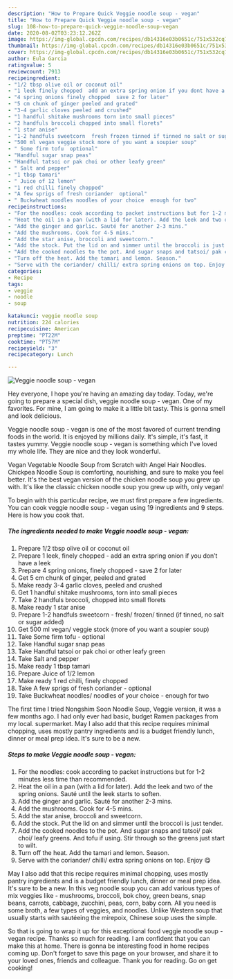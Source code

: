 ```yaml
---
description: "How to Prepare Quick Veggie noodle soup - vegan"
title: "How to Prepare Quick Veggie noodle soup - vegan"
slug: 108-how-to-prepare-quick-veggie-noodle-soup-vegan
date: 2020-08-02T03:23:12.262Z
image: https://img-global.cpcdn.com/recipes/db14316e03b0651c/751x532cq70/veggie-noodle-soup-vegan-recipe-main-photo.jpg
thumbnail: https://img-global.cpcdn.com/recipes/db14316e03b0651c/751x532cq70/veggie-noodle-soup-vegan-recipe-main-photo.jpg
cover: https://img-global.cpcdn.com/recipes/db14316e03b0651c/751x532cq70/veggie-noodle-soup-vegan-recipe-main-photo.jpg
author: Eula Garcia
ratingvalue: 5
reviewcount: 7913
recipeingredient:
- "1/2 tbsp olive oil or coconut oil"
- "1 leek finely chopped  add an extra spring onion if you dont have a leek"
- "4 spring onions finely chopped  save 2 for later"
- "5 cm chunk of ginger peeled and grated"
- "3-4 garlic cloves peeled and crushed"
- "1 handful shitake mushrooms torn into small pieces"
- "2 handfuls broccoli chopped into small florets"
- "1 star anise"
- "1-2 handfuls sweetcorn  fresh frozen tinned if tinned no salt or sugar added"
- "500 ml vegan veggie stock more of you want a soupier soup"
- " Some firm tofu  optional"
- "Handful sugar snap peas"
- "Handful tatsoi or pak choi or other leafy green"
- " Salt and pepper"
- "1 tbsp tamari"
- " Juice of 12 lemon"
- "1 red chilli finely chopped"
- "A few sprigs of fresh coriander  optional"
- " Buckwheat noodles noodles of your choice  enough for two"
recipeinstructions:
- "For the noodles: cook according to packet instructions but for 1-2 minutes less time than recommended."
- "Heat the oil in a pan (with a lid for later). Add the leek and two of the spring onions. Sauté until the leek starts to soften."
- "Add the ginger and garlic. Sauté for another 2-3 mins."
- "Add the mushrooms. Cook for 4-5 mins."
- "Add the star anise, broccoli and sweetcorn."
- "Add the stock. Put the lid on and simmer until the broccoli is just tender."
- "Add the cooked noodles to the pot. And sugar snaps and tatsoi/ pak choi/ leafy greens. And tofu if using. Stir through so the greens just start to wilt."
- "Turn off the heat. Add the tamari and lemon. Season."
- "Serve with the coriander/ chilli/ extra spring onions on top. Enjoy 😋"
categories:
- Recipe
tags:
- veggie
- noodle
- soup

katakunci: veggie noodle soup 
nutrition: 224 calories
recipecuisine: American
preptime: "PT22M"
cooktime: "PT57M"
recipeyield: "3"
recipecategory: Lunch

---
```



![Veggie noodle soup - vegan](https://img-global.cpcdn.com/recipes/db14316e03b0651c/751x532cq70/veggie-noodle-soup-vegan-recipe-main-photo.jpg)

Hey everyone, I hope you're having an amazing day today. Today, we're going to prepare a special dish, veggie noodle soup - vegan. One of my favorites. For mine, I am going to make it a little bit tasty. This is gonna smell and look delicious.

Veggie noodle soup - vegan is one of the most favored of current trending foods in the world. It is enjoyed by millions daily. It's simple, it's fast, it tastes yummy. Veggie noodle soup - vegan is something which I've loved my whole life. They are nice and they look wonderful.

Vegan Vegetable Noodle Soup from Scratch with Angel Hair Noodles. Chickpea Noodle Soup is comforting, nourishing, and sure to make you feel better. It&#39;s the best vegan version of the chicken noodle soup you grew up with. It&#39;s like the classic chicken noodle soup you grew up with, only vegan!


To begin with this particular recipe, we must first prepare a few ingredients. You can cook veggie noodle soup - vegan using 19 ingredients and 9 steps. Here is how you cook that.

<!--inarticleads1-->

##### The ingredients needed to make Veggie noodle soup - vegan:

1. Prepare 1/2 tbsp olive oil or coconut oil
1. Prepare 1 leek, finely chopped - add an extra spring onion if you don’t have a leek
1. Prepare 4 spring onions, finely chopped - save 2 for later
1. Get 5 cm chunk of ginger, peeled and grated
1. Make ready 3-4 garlic cloves, peeled and crushed
1. Get 1 handful shitake mushrooms, torn into small pieces
1. Take 2 handfuls broccoli, chopped into small florets
1. Make ready 1 star anise
1. Prepare 1-2 handfuls sweetcorn - fresh/ frozen/ tinned (if tinned, no salt or sugar added)
1. Get 500 ml vegan/ veggie stock (more of you want a soupier soup)
1. Take  Some firm tofu - optional
1. Take Handful sugar snap peas
1. Take Handful tatsoi or pak choi or other leafy green
1. Take  Salt and pepper
1. Make ready 1 tbsp tamari
1. Prepare  Juice of 1/2 lemon
1. Make ready 1 red chilli, finely chopped
1. Take A few sprigs of fresh coriander - optional
1. Take  Buckwheat noodles/ noodles of your choice - enough for two


The first time I tried Nongshim Soon Noodle Soup, Veggie version, it was a few months ago. I had only ever had basic, budget Ramen packages from my local. supermarket. May I also add that this recipe requires minimal chopping, uses mostly pantry ingredients and is a budget friendly lunch, dinner or meal prep idea. It&#39;s sure to be a new. 

<!--inarticleads2-->

##### Steps to make Veggie noodle soup - vegan:

1. For the noodles: cook according to packet instructions but for 1-2 minutes less time than recommended.
1. Heat the oil in a pan (with a lid for later). Add the leek and two of the spring onions. Sauté until the leek starts to soften.
1. Add the ginger and garlic. Sauté for another 2-3 mins.
1. Add the mushrooms. Cook for 4-5 mins.
1. Add the star anise, broccoli and sweetcorn.
1. Add the stock. Put the lid on and simmer until the broccoli is just tender.
1. Add the cooked noodles to the pot. And sugar snaps and tatsoi/ pak choi/ leafy greens. And tofu if using. Stir through so the greens just start to wilt.
1. Turn off the heat. Add the tamari and lemon. Season.
1. Serve with the coriander/ chilli/ extra spring onions on top. Enjoy 😋


May I also add that this recipe requires minimal chopping, uses mostly pantry ingredients and is a budget friendly lunch, dinner or meal prep idea. It&#39;s sure to be a new. In this veg noodle soup you can add various types of mix veggies like - mushrooms, broccoli, bok choy, green beans, snap beans, carrots, cabbage, zucchini, peas, corn, baby corn. All you need is some broth, a few types of veggies, and noodles. Unlike Western soup that usually starts with sautéeing the mirepoix, Chinese soup uses the simple. 

So that is going to wrap it up for this exceptional food veggie noodle soup - vegan recipe. Thanks so much for reading. I am confident that you can make this at home. There is gonna be interesting food in home recipes coming up. Don't forget to save this page on your browser, and share it to your loved ones, friends and colleague. Thank you for reading. Go on get cooking!
